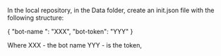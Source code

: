 In the local repository, in the Data folder, create an init.json file with the following structure:

{
   "bot-name ": "XXX",
   "bot-token": "YYY"
}

Where 
XXX - the bot name
YYY - is the token, 
